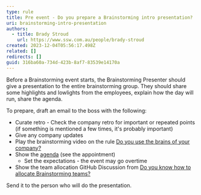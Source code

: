 ```yaml
---
type: rule
title: Pre event - Do you prepare a Brainstorming intro presentation?
uri: brainstorming-intro-presentation
authors:
  - title: Brady Stroud
    url: https://www.ssw.com.au/people/brady-stroud
created: 2023-12-04T05:56:17.498Z
related: []
redirects: []
guid: 316ba60a-734d-423b-8af7-83539e14170a
---
```


Before a Brainstorming event starts, the Brainstorming Presenter should give a presentation to the entire brainstorming group. They should share some highlights and lowlights from the employees, explain how the day will run, share the agenda.

To prepare, draft an email to the boss with the following:
  
* Curate retro - Check the company retro for important or repeated points (if something is mentioned a few times, it's probably important)
* Give any company updates
* Play the brainstorming video on the rule [Do you use the brains of your company?](/use-the-brains-of-your-company)
* Show the [agenda](/brainstorming-agenda/) (see the appointment)
  * Set the expectations - the event may go overtime
* Show the team allocation GitHub Discussion from [Do you know how to allocate Brainstorming teams?](/brainstorming-team-allocation)

Send it to the person who will do the presentation.
